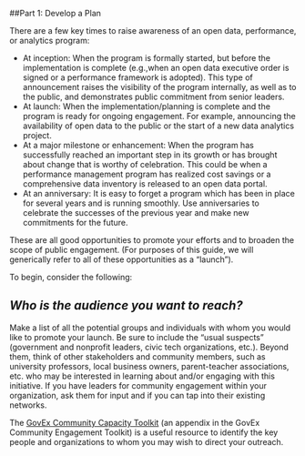 ##Part 1: Develop a Plan

There are a few key times to raise awareness of an open data, performance, or analytics program:

* At inception: When the program is formally started, but before the implementation is complete (e.g.,when an open data executive order is signed or a performance framework is adopted). This type of announcement raises the visibility of the program internally, as well as to the public, and demonstrates public commitment from senior leaders.
* At launch: When the implementation/planning is complete and the program is ready for ongoing engagement. For example, announcing the availability of open data to the public or the start of a new data analytics project.
* At a major milestone or enhancement: When the program has successfully reached an important step in its growth or has brought about change that is worthy of celebration. This could be when a performance management program has realized cost savings or a comprehensive data inventory is released to an open data portal.
* At an anniversary: It is easy to forget a program which has been in place for several years and is running smoothly. Use anniversaries to celebrate the successes of the previous year and make new commitments for the future.

These are all good opportunities to promote your efforts and to broaden the scope of public engagement. (For purposes of this guide, we will generically refer to all of these opportunities as a “launch”).

To begin, consider the following:

## ***Who is the audience you want to reach?***


Make a list of all the potential groups and individuals with whom you would like to promote your launch. Be sure to include the “usual suspects” (government and nonprofit leaders, civic tech organizations, etc.). Beyond them, think of other stakeholders and community members, such as university professors, local business owners, parent-teacher associations, etc. who may be interested in learning about and/or engaging with this initiative. If you have leaders for community engagement within your organization, ask them for input and if you can tap into their existing networks.

The [GovEx Community Capacity Toolkit](https://centerforgov.gitbooks.io/community-engagement-playbook/content/chapter6.1.html) (an appendix in the GovEx Community Engagement Toolkit) is a useful resource to identify the key people and organizations to whom you may wish to direct your outreach.
